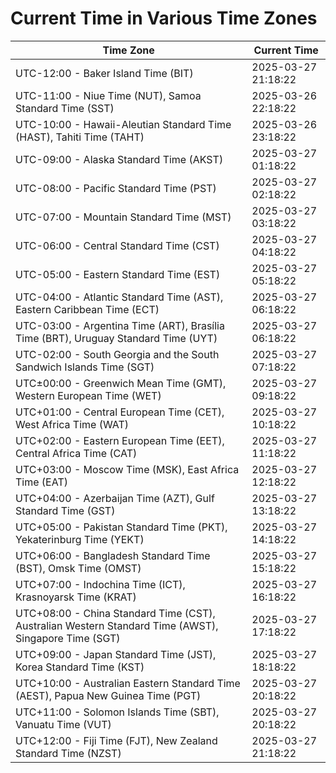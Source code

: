 # Current Time in Various Time Zones

| Time Zone | Current Time |
|-----------|--------------|
| UTC-12:00 - Baker Island Time (BIT) | 2025-03-27 21:18:22 |
| UTC-11:00 - Niue Time (NUT), Samoa Standard Time (SST) | 2025-03-26 22:18:22 |
| UTC-10:00 - Hawaii-Aleutian Standard Time (HAST), Tahiti Time (TAHT) | 2025-03-26 23:18:22 |
| UTC-09:00 - Alaska Standard Time (AKST) | 2025-03-27 01:18:22 |
| UTC-08:00 - Pacific Standard Time (PST) | 2025-03-27 02:18:22 |
| UTC-07:00 - Mountain Standard Time (MST) | 2025-03-27 03:18:22 |
| UTC-06:00 - Central Standard Time (CST) | 2025-03-27 04:18:22 |
| UTC-05:00 - Eastern Standard Time (EST) | 2025-03-27 05:18:22 |
| UTC-04:00 - Atlantic Standard Time (AST), Eastern Caribbean Time (ECT) | 2025-03-27 06:18:22 |
| UTC-03:00 - Argentina Time (ART), Brasília Time (BRT), Uruguay Standard Time (UYT) | 2025-03-27 06:18:22 |
| UTC-02:00 - South Georgia and the South Sandwich Islands Time (SGT) | 2025-03-27 07:18:22 |
| UTC±00:00 - Greenwich Mean Time (GMT), Western European Time (WET) | 2025-03-27 09:18:22 |
| UTC+01:00 - Central European Time (CET), West Africa Time (WAT) | 2025-03-27 10:18:22 |
| UTC+02:00 - Eastern European Time (EET), Central Africa Time (CAT) | 2025-03-27 11:18:22 |
| UTC+03:00 - Moscow Time (MSK), East Africa Time (EAT) | 2025-03-27 12:18:22 |
| UTC+04:00 - Azerbaijan Time (AZT), Gulf Standard Time (GST) | 2025-03-27 13:18:22 |
| UTC+05:00 - Pakistan Standard Time (PKT), Yekaterinburg Time (YEKT) | 2025-03-27 14:18:22 |
| UTC+06:00 - Bangladesh Standard Time (BST), Omsk Time (OMST) | 2025-03-27 15:18:22 |
| UTC+07:00 - Indochina Time (ICT), Krasnoyarsk Time (KRAT) | 2025-03-27 16:18:22 |
| UTC+08:00 - China Standard Time (CST), Australian Western Standard Time (AWST), Singapore Time (SGT) | 2025-03-27 17:18:22 |
| UTC+09:00 - Japan Standard Time (JST), Korea Standard Time (KST) | 2025-03-27 18:18:22 |
| UTC+10:00 - Australian Eastern Standard Time (AEST), Papua New Guinea Time (PGT) | 2025-03-27 20:18:22 |
| UTC+11:00 - Solomon Islands Time (SBT), Vanuatu Time (VUT) | 2025-03-27 20:18:22 |
| UTC+12:00 - Fiji Time (FJT), New Zealand Standard Time (NZST) | 2025-03-27 21:18:22 |
